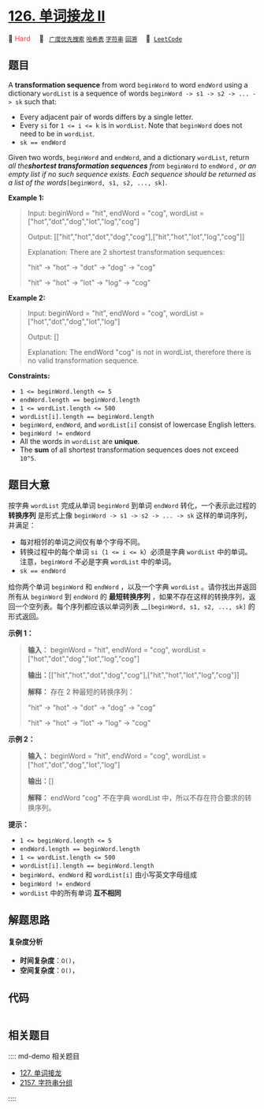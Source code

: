 # [126. 单词接龙 II](https://leetcode.com/problems/word-ladder-ii)

🔴 <font color=#ff334b>Hard</font>&emsp; 🔖&ensp; [`广度优先搜索`](/leetcode/outline/tag/breadth-first-search.md) [`哈希表`](/leetcode/outline/tag/hash-table.md) [`字符串`](/leetcode/outline/tag/string.md) [`回溯`](/leetcode/outline/tag/backtracking.md)&emsp; 🔗&ensp;[`LeetCode`](https://leetcode.com/problems/word-ladder-ii)


## 题目

A **transformation sequence** from word `beginWord` to word `endWord` using a
dictionary `wordList` is a sequence of words `beginWord -> s1 -> s2 -> ... ->
sk` such that:

  * Every adjacent pair of words differs by a single letter.
  * Every `si` for `1 <= i <= k` is in `wordList`. Note that `beginWord` does not need to be in `wordList`.
  * `sk == endWord`

Given two words, `beginWord` and `endWord`, and a dictionary `wordList`,
return _all the**shortest transformation sequences** from_ `beginWord` _to_
`endWord` _, or an empty list if no such sequence exists. Each sequence should
be returned as a list of the words_`[beginWord, s1, s2, ..., sk]`.



**Example 1:**

> Input: beginWord = "hit", endWord = "cog", wordList = ["hot","dot","dog","lot","log","cog"]
> 
> Output: [["hit","hot","dot","dog","cog"],["hit","hot","lot","log","cog"]]
> 
> Explanation:  There are 2 shortest transformation sequences:
> 
> "hit" -> "hot" -> "dot" -> "dog" -> "cog"
> 
> "hit" -> "hot" -> "lot" -> "log" -> "cog"

**Example 2:**

> Input: beginWord = "hit", endWord = "cog", wordList = ["hot","dot","dog","lot","log"]
> 
> Output: []
> 
> Explanation: The endWord "cog" is not in wordList, therefore there is no valid transformation sequence.

**Constraints:**

  * `1 <= beginWord.length <= 5`
  * `endWord.length == beginWord.length`
  * `1 <= wordList.length <= 500`
  * `wordList[i].length == beginWord.length`
  * `beginWord`, `endWord`, and `wordList[i]` consist of lowercase English letters.
  * `beginWord != endWord`
  * All the words in `wordList` are **unique**.
  * The **sum** of all shortest transformation sequences does not exceed `10^5`.


## 题目大意

按字典 `wordList` 完成从单词 `beginWord` 到单词 `endWord` 转化，一个表示此过程的 **转换序列** 是形式上像
`beginWord -> s1 -> s2 -> ... -> sk` 这样的单词序列，并满足：

  * 每对相邻的单词之间仅有单个字母不同。
  * 转换过程中的每个单词 `si`（`1 <= i <= k`）必须是字典 `wordList` 中的单词。注意，`beginWord` 不必是字典 `wordList` 中的单词。
  * `sk == endWord`

给你两个单词 `beginWord` 和 `endWord` ，以及一个字典 `wordList` 。请你找出并返回所有从 `beginWord` 到
`endWord` 的 **最短转换序列** ，如果不存在这样的转换序列，返回一个空列表。每个序列都应该以单词列表 __`[beginWord, s1,
s2, ..., sk]` 的形式返回。



**示例 1：**

> 
> 
> 
> 
> 
> **输入：** beginWord = "hit", endWord = "cog", wordList = ["hot","dot","dog","lot","log","cog"]
> 
> **输出：**[["hit","hot","dot","dog","cog"],["hit","hot","lot","log","cog"]]
> 
> **解释：** 存在 2 种最短的转换序列：
> 
> "hit" -> "hot" -> "dot" -> "dog" -> "cog"
> 
> "hit" -> "hot" -> "lot" -> "log" -> "cog"
> 
> 

**示例 2：**

> 
> 
> 
> 
> 
> **输入：** beginWord = "hit", endWord = "cog", wordList = ["hot","dot","dog","lot","log"]
> 
> **输出：**[]
> 
> **解释：** endWord "cog" 不在字典 wordList 中，所以不存在符合要求的转换序列。
> 
> 



**提示：**

  * `1 <= beginWord.length <= 5`
  * `endWord.length == beginWord.length`
  * `1 <= wordList.length <= 500`
  * `wordList[i].length == beginWord.length`
  * `beginWord`、`endWord` 和 `wordList[i]` 由小写英文字母组成
  * `beginWord != endWord`
  * `wordList` 中的所有单词 **互不相同**


## 解题思路

#### 复杂度分析

- **时间复杂度**：`O()`，
- **空间复杂度**：`O()`，

## 代码

```javascript

```

## 相关题目

:::: md-demo 相关题目
- [127. 单词接龙](./0127.md)
- [2157. 字符串分组](https://leetcode.com/problems/groups-of-strings)

::::
